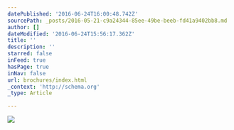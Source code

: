 ```yaml
---
datePublished: '2016-06-24T16:00:48.742Z'
sourcePath: _posts/2016-05-21-c9a24344-85ee-49be-beeb-fd41a9402bb8.md
author: []
dateModified: '2016-06-24T15:56:17.362Z'
title: ''
description: ''
starred: false
inFeed: true
hasPage: true
inNav: false
url: brochures/index.html
_context: 'http://schema.org'
_type: Article

---
```

![](https://s3-us-west-2.amazonaws.com/the-grid-img/p/ebd68fea51d3046608879c40940fcd30bebcd38d.jpg)